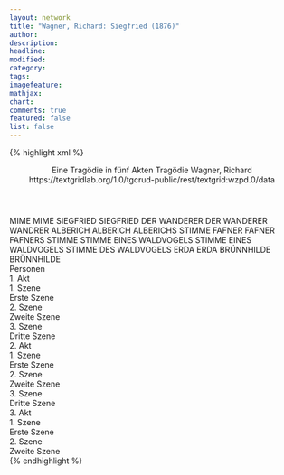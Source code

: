 ```yaml
---
layout: network
title: "Wagner, Richard: Siegfried (1876)"
author:
description:
headline:
modified:
category:
tags:
imagefeature:
mathjax:
chart:
comments: true
featured: false
list: false
---
```

{% highlight xml %}
<?xml-model href="https://raw.githubusercontent.com/DLiNa/project/master/rules/lina.rnc"?><?xml-model href="https://raw.githubusercontent.com/DLiNa/project/master/rules/lina.sch"?>
<play xmlns="http://lina.digital">
  <header>
    <title>Siegfried</title>
    <subtitle>Eine Tragödie in fünf Akten</subtitle>
    <genretitle>Tragödie</genretitle>
    <author>Wagner, Richard</author>
    <date when="1853" type="print"/>
  	<date when="1876" type="premiere"/>
    <source>https://textgridlab.org/1.0/tgcrud-public/rest/textgrid:wzpd.0/data</source>
  </header>
  <personae>
    <character>
      <name>MIME</name>
      <alias xml:id="mime">
        <name>MIME</name>
      </alias>
    </character>
    <character>
      <name>SIEGFRIED</name>
      <alias xml:id="siegfried">
        <name>SIEGFRIED</name>
      </alias>
    </character>
    <character>
      <name>DER WANDERER</name>
      <alias xml:id="der_wanderer">
        <name>DER WANDERER</name>
      </alias>
    	<alias xml:id="wandrer">
    		<name>WANDRER</name>
    	</alias>
    </character>
    <character>
      <name>ALBERICH</name>
      <alias xml:id="alberich">
        <name>ALBERICH</name>
      </alias>
    	<alias xml:id="alberichs_stimme" type="voiceOf">
    		<name>ALBERICHS STIMME</name>
    	</alias>
    </character>
    <character>
      <name>FAFNER</name>
      <alias xml:id="fafner">
        <name>FAFNER</name>
      </alias>
    	<alias xml:id="fafners_stimme" type="voiceOf">
    		<name>FAFNERS STIMME</name>
    	</alias>
    </character>
    <character>
      <name>STIMME EINES WALDVOGELS</name>
      <alias xml:id="stimme_eines_waldvogels">
        <name>STIMME EINES WALDVOGELS</name>
      </alias>
    	<alias xml:id="stimme_des_waldvogels">
    		<name>STIMME DES WALDVOGELS</name>
    	</alias>
    </character>
    <character>
      <name>ERDA</name>
      <alias xml:id="erda">
        <name>ERDA</name>
      </alias>
    </character>
    <character>
      <name>BRÜNNHILDE</name>
      <alias xml:id="brünnhilde">
        <name>BRÜNNHILDE</name>
      </alias>
    </character>
  </personae>
  <text>
    <div>
      <head>Personen</head>
    </div>
    <div>
      <head>1. Akt</head>
      <div>
        <head>1. Szene</head>
        <div>
          <head>Erste Szene</head>
          <sp who="#mime">
            <amount n="24" unit="speech_acts"/>
            <amount n="1014" unit="words"/>
            <amount n="218" unit="lines"/>
            <amount n="5007" unit="chars"/>
          </sp>
          <sp who="#siegfried">
            <amount n="23" unit="speech_acts"/>
            <amount n="1056" unit="words"/>
            <amount n="226" unit="lines"/>
            <amount n="5185" unit="chars"/>
          </sp>
        </div>
      </div>
      <div>
        <head>2. Szene</head>
        <div>
          <head>Zweite Szene</head>
          <sp who="#der_wanderer">
            <amount n="1" unit="speech_acts"/>
            <amount n="14" unit="words"/>
            <amount n="4" unit="lines"/>
            <amount n="68" unit="chars"/>
          </sp>
          <sp who="#mime">
            <amount n="14" unit="speech_acts"/>
            <amount n="486" unit="words"/>
            <amount n="115" unit="lines"/>
            <amount n="2494" unit="chars"/>
          </sp>
          <sp who="#wandrer">
            <amount n="14" unit="speech_acts"/>
            <amount n="636" unit="words"/>
            <amount n="156" unit="lines"/>
            <amount n="3360" unit="chars"/>
          </sp>
        </div>
      </div>
      <div>
        <head>3. Szene</head>
        <div>
          <head>Dritte Szene</head>
          <sp who="#mime">
            <amount n="25" unit="speech_acts"/>
            <amount n="961" unit="words"/>
            <amount n="214" unit="lines"/>
            <amount n="4774" unit="chars"/>
          </sp>
          <sp who="#siegfried">
            <amount n="25" unit="speech_acts"/>
            <amount n="843" unit="words"/>
            <amount n="210" unit="lines"/>
            <amount n="4453" unit="chars"/>
          </sp>
        </div>
      </div>
    </div>
    <div>
      <head>2. Akt</head>
      <div>
        <head>1. Szene</head>
        <div>
          <head>Erste Szene</head>
          <sp who="#alberich">
            <amount n="13" unit="speech_acts"/>
            <amount n="508" unit="words"/>
            <amount n="115" unit="lines"/>
            <amount n="2567" unit="chars"/>
          </sp>
          <sp who="#wandrer">
            <amount n="12" unit="speech_acts"/>
            <amount n="326" unit="words"/>
            <amount n="70" unit="lines"/>
            <amount n="1613" unit="chars"/>
          </sp>
          <sp who="#fafners_stimme">
            <amount n="1" unit="speech_acts"/>
            <amount n="6" unit="words"/>
            <amount n="1" unit="lines"/>
            <amount n="25" unit="chars"/>
          </sp>
          <sp who="#fafner">
            <amount n="3" unit="speech_acts"/>
            <amount n="13" unit="words"/>
            <amount n="5" unit="lines"/>
            <amount n="69" unit="chars"/>
          </sp>
        </div>
      </div>
      <div>
        <head>2. Szene</head>
        <div>
          <head>Zweite Szene</head>
          <sp who="#mime">
            <amount n="9" unit="speech_acts"/>
            <amount n="270" unit="words"/>
            <amount n="63" unit="lines"/>
            <amount n="1393" unit="chars"/>
          </sp>
          <sp who="#siegfried">
            <amount n="18" unit="speech_acts"/>
            <amount n="876" unit="words"/>
            <amount n="188" unit="lines"/>
            <amount n="4298" unit="chars"/>
          </sp>
          <sp who="#fafner">
            <amount n="8" unit="speech_acts"/>
            <amount n="143" unit="words"/>
            <amount n="37" unit="lines"/>
            <amount n="748" unit="chars"/>
          </sp>
          <sp who="#stimme_eines_waldvogels">
            <amount n="1" unit="speech_acts"/>
            <amount n="44" unit="words"/>
            <amount n="8" unit="lines"/>
            <amount n="213" unit="chars"/>
          </sp>
        </div>
      </div>
      <div>
        <head>3. Szene</head>
        <div>
          <head>Dritte Szene</head>
          <sp who="#alberich">
            <amount n="13" unit="speech_acts"/>
            <amount n="186" unit="words"/>
            <amount n="45" unit="lines"/>
            <amount n="937" unit="chars"/>
          </sp>
          <sp who="#mime">
            <amount n="19" unit="speech_acts"/>
            <amount n="639" unit="words"/>
            <amount n="141" unit="lines"/>
            <amount n="3204" unit="chars"/>
          </sp>
          <sp who="#siegfried">
            <amount n="14" unit="speech_acts"/>
            <amount n="537" unit="words"/>
            <amount n="118" unit="lines"/>
            <amount n="2662" unit="chars"/>
          </sp>
          <sp who="#stimme_des_waldvogels">
            <amount n="4" unit="speech_acts"/>
            <amount n="185" unit="words"/>
            <amount n="45" unit="lines"/>
            <amount n="1003" unit="chars"/>
          </sp>
          <sp who="#alberichs_stimme">
            <amount n="1" unit="speech_acts"/>
            <amount n="1" unit="words"/>
            <amount n="1" unit="lines"/>
            <amount n="27" unit="chars"/>
          </sp>
        </div>
      </div>
    </div>
    <div>
      <head>3. Akt</head>
      <div>
        <head>1. Szene</head>
        <div>
          <head>Erste Szene</head>
          <sp who="#erda">
            <amount n="5" unit="speech_acts"/>
            <amount n="200" unit="words"/>
            <amount n="48" unit="lines"/>
            <amount n="1008" unit="chars"/>
          </sp>
          <sp who="#wandrer">
            <amount n="5" unit="speech_acts"/>
            <amount n="439" unit="words"/>
            <amount n="110" unit="lines"/>
            <amount n="2333" unit="chars"/>
          </sp>
        </div>
      </div>
      <div>
        <head>2. Szene</head>
        <div>
          <head>Zweite Szene</head>
          <sp who="#wandrer">
            <amount n="16" unit="speech_acts"/>
            <amount n="370" unit="words"/>
            <amount n="85" unit="lines"/>
            <amount n="1925" unit="chars"/>
          </sp>
          <sp who="#siegfried">
            <amount n="32" unit="speech_acts"/>
            <amount n="1388" unit="words"/>
            <amount n="324" unit="lines"/>
            <amount n="6955" unit="chars"/>
          </sp>
          <sp who="#brünnhilde">
            <amount n="15" unit="speech_acts"/>
            <amount n="767" unit="words"/>
            <amount n="200" unit="lines"/>
            <amount n="4002" unit="chars"/>
          </sp>
        </div>
      </div>
    </div>
  </text>
</play>
{% endhighlight %}